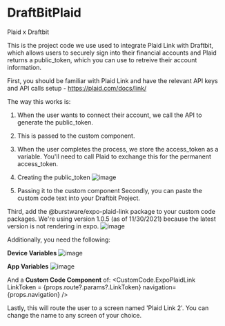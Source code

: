 # DraftBitPlaid
Plaid x Draftbit

This is the project code we use used to integrate Plaid Link with Draftbit, which allows users to securely sign into their financial accounts and Plaid returns a public_token, which you can use to retreive their account information. 

First, you should be familiar with Plaid Link and have the relevant API keys and API calls setup - https://plaid.com/docs/link/

The way this works is: 
1. When the user wants to connect their account, we call the API to generate the public_token.
2. This is passed to the custom component.
3. When the user completes the process, we store the access_token as a variable. You'll need to call Plaid to exchange this for the permanent access_token.

1. Creating the public_token
![image](https://user-images.githubusercontent.com/15810675/144749431-5d23de7f-7b3e-4893-a75b-feecd7f04cac.png)

2. Passing it to the custom component
Secondly, you can paste the custom code text into your Draftbit Project.

Third, add the @burstware/expo-plaid-link package to your custom code packages. We're using version 1.0.5 (as of 11/30/2021) because the latest version is not rendering in expo.
![image](https://user-images.githubusercontent.com/15810675/144015499-ab73006c-8ba8-40e1-af7b-fd86d8588a97.png)

Additionally, you need the following:

**Device Variables**
![image](https://user-images.githubusercontent.com/15810675/144014596-d02d402c-828e-4535-b2d6-452586d96b19.png)

**App Variables**
![image](https://user-images.githubusercontent.com/15810675/144014658-c127c44a-3a5a-448e-a067-723318dd1d11.png)

And a **Custom Code Component** of:
<CustomCode.ExpoPlaidLink 
LinkToken = {props.route?.params?.LinkToken}
navigation={props.navigation}
/>

Lastly, this will route the user to a screen named 'Plaid Link 2'. You can change the name to any screen of your choice.
